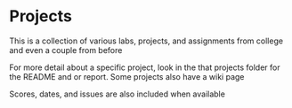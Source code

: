 # Projects

This is a collection of various labs, projects, and assignments from college and even a couple from before

For more detail about a specific project, look in the that projects folder for the README and or report. Some projects also have a wiki page

Scores, dates, and issues are also included when available
